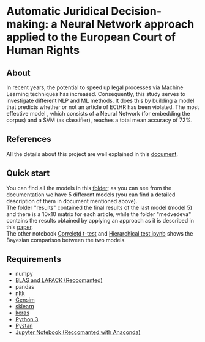 # Automatic Juridical Decision-making: a Neural Network approach applied to the European Court of Human Rights

## About

In recent years, the potential to speed up legal processes via Machine Learning techniques has increased. Consequently, this study serves to investigate different NLP and ML methods. It does this by building a model that predicts whether or not an article of ECtHR has been violated. The most effective model , which consists of a Neural Network (for embedding the corpus) and a SVM (as classifier), reaches a total mean accuracy of 72%. 

## References

All the details about this project are well explained in this [document](/thesis.pdf). 

## Quick start

You can find all the models in this [folder](automatic_juridical_decision_making/models/); as you can see from the documentation we have 5 different models (you can find a detailed description of them in document mentioned above).  
The folder "results" contained the final results of the last model (model 5) and there is a 10x10 matrix for each article, while the folder "medvedeva" contains the results obtained by applying an approach as it is described in this [paper](http://martijnwieling.nl/files/Medvedeva-submitted.pdf).  
The other notebook [Correletd t-test](https://github.com/daminienrico/automatic_juridical_decision_making/blob/master/Correlated%20t-test%20for%20comparing%20classifiers%20performance%20on%20the%20same%20dataset.ipynb) and [Hierarchical test.ipynb](https://github.com/daminienrico/automatic_juridical_decision_making/blob/master/Hierarchical%20test.ipynb) shows the Bayesian comparison between the two models.
 
## Requirements 

* numpy
* [BLAS and LAPACK (Reccomanted)](http://www.netlib.org/blas/)
* pandas
* [nltk](https://www.nltk.org/)
* [Gensim](https://radimrehurek.com/gensim/models/doc2vec.html)
* [sklearn](http://scikit-learn.org/stable/)
* [keras](https://keras.io/)
* [Python 3](https://www.python.org/download/releases/3.0/)
* [Pystan](https://pystan.readthedocs.io/en/latest/)
* [Jupyter Notebook (Reccomanted with Anaconda)](http://jupyter.org/)
